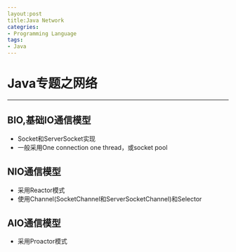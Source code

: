 ```yaml
---
layout:post
title:Java Network
categries:
- Programming Language
tags:
- Java
---
```


# Java专题之网络
--------------------------------------

## BIO,基础IO通信模型
- Socket和ServerSocket实现
- 一般采用One connection one thread，或socket pool

## NIO通信模型
- 采用Reactor模式
- 使用Channel(SocketChannel和ServerSocketChannel)和Selector

## AIO通信模型
- 采用Proactor模式